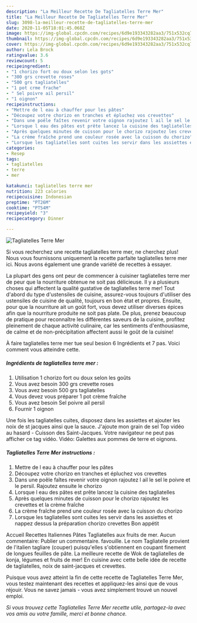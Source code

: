 ```yaml
---
description: "La Meilleur Recette De Tagliatelles Terre Mer"
title: "La Meilleur Recette De Tagliatelles Terre Mer"
slug: 3098-la-meilleur-recette-de-tagliatelles-terre-mer
date: 2020-11-05T18:01:45.068Z
image: https://img-global.cpcdn.com/recipes/6d9e193343282aa3/751x532cq70/tagliatelles-terre-mer-photo-principale-de-la-recette.jpg
thumbnail: https://img-global.cpcdn.com/recipes/6d9e193343282aa3/751x532cq70/tagliatelles-terre-mer-photo-principale-de-la-recette.jpg
cover: https://img-global.cpcdn.com/recipes/6d9e193343282aa3/751x532cq70/tagliatelles-terre-mer-photo-principale-de-la-recette.jpg
author: Lela Brock
ratingvalue: 3.6
reviewcount: 5
recipeingredient:
- "1 chorizo fort ou doux selon les gots"
- "300 grs crevette roses"
- "500 grs tagliatelles"
- "1 pot crme frache"
- " Sel poivre ail persil"
- "1 oignon"
recipeinstructions:
- "Mettre de l eau à chauffer pour les pâtes"
- "Découpez votre chorizo en tranches et épluchez vos crevettes"
- "Dans une poêle faîtes revenir votre oignon rajoutez l ail le sel le poivre et le persil. Rajoutez ensuite le chorizo"
- "Lorsque l eau des pâtes est prête lancez la cuisine des tagliatelles"
- "Après quelques minutes de cuisson pour le chorizo rajoutez les crevettes et la crème fraîche"
- "La crème fraîche prend une couleur rosée avec la cuisson du chorizo"
- "Lorsque les tagliatelles sont cuites les servir dans les assiettes et nappez dessus la préparation chorizo crevettes Bon appétit"
categories:
- Resep
tags:
- tagliatelles
- terre
- mer

katakunci: tagliatelles terre mer 
nutrition: 223 calories
recipecuisine: Indonesian
preptime: "PT26M"
cooktime: "PT54M"
recipeyield: "3"
recipecategory: Dinner

---
```



![Tagliatelles Terre Mer](https://img-global.cpcdn.com/recipes/6d9e193343282aa3/751x532cq70/tagliatelles-terre-mer-photo-principale-de-la-recette.jpg)

Si vous recherchez une recette tagliatelles terre mer, ne cherchez plus! Nous vous fournissons uniquement la recette parfaite tagliatelles terre mer ici. Nous avons également une grande variété de recettes à essayer.

La plupart des gens ont peur de commencer à cuisiner tagliatelles terre mer de peur que la nourriture obtenue ne soit pas délicieuse. Il y a plusieurs choses qui affectent la qualité gustative de tagliatelles terre mer! Tout d'abord du type d'ustensiles de cuisine, assurez-vous toujours d'utiliser des ustensiles de cuisine de qualité, toujours en bon état et propres. Ensuite, pour que la nourriture ait un goût fort, vous devez utiliser diverses épices afin que la nourriture produite ne soit pas plate. De plus, prenez beaucoup de pratique pour reconnaître les différentes saveurs de la cuisine, profitez pleinement de chaque activité culinaire, car les sentiments d'enthousiasme, de calme et de non-précipitation affectent aussi le goût de la cuisine!

<!--inarticleads1-->

À faire tagliatelles terre mer tue seul besion 6 Ingrédients et 7 pas. Voici comment vous atteindre cette.

##### Ingrédients de tagliatelles terre mer :

1. Utilisation 1 chorizo fort ou doux selon les goûts
1. Vous avez besoin 300 grs crevette roses
1. Vous avez besoin 500 grs tagliatelles
1. Vous devez vous préparer 1 pot crème fraîche
1. Vous avez besoin  Sel poivre ail persil
1. Fournir 1 oignon


Une fois les tagliatelles cuites, disposez dans les assiettes et ajouter les noix de st jacques ainsi que la sauce. J&#39;ajoute mon grain de sel Top vidéo au hasard - Cuisson des Saint-Jacques. Votre navigateur ne peut pas afficher ce tag vidéo. Vidéo: Galettes aux pommes de terre et oignons. 

<!--inarticleads2-->

##### Tagliatelles Terre Mer instructions :

1. Mettre de l eau à chauffer pour les pâtes
1. Découpez votre chorizo en tranches et épluchez vos crevettes
1. Dans une poêle faîtes revenir votre oignon rajoutez l ail le sel le poivre et le persil. Rajoutez ensuite le chorizo
1. Lorsque l eau des pâtes est prête lancez la cuisine des tagliatelles
1. Après quelques minutes de cuisson pour le chorizo rajoutez les crevettes et la crème fraîche
1. La crème fraîche prend une couleur rosée avec la cuisson du chorizo
1. Lorsque les tagliatelles sont cuites les servir dans les assiettes et nappez dessus la préparation chorizo crevettes Bon appétit


Accueil Recettes Italiennes Pâtes Tagliatelles aux fruits de mer. Aucun commentaire: Publier un commentaire. favouille. Le nom Tagliatelle provient de l&#39;italien tagliare (couper) puisqu&#39;elles s&#39;obtiennent en coupant finement de longues feuilles de pâte. La meilleure recette de Wok de tagliatelles de konja, légumes et fruits de mer! En cuisine avec cette belle idée de recette de tagliatelles, noix de saint-jacques et crevettes. 

<!--inarticleads1-->

<p>
Puisque vous avez atteint la fin de cette recette de Tagliatelles Terre Mer, vous testez maintenant des recettes et appliquez-les ainsi que de vous réjouir. Vous ne savez jamais - vous avez simplement trouvé un nouvel emploi.
</p>

<p>
<i>Si vous trouvez cette Tagliatelles Terre Mer recette utile, partagez-la avec vos amis ou votre famille, merci et bonne chance.</i>
</p>
